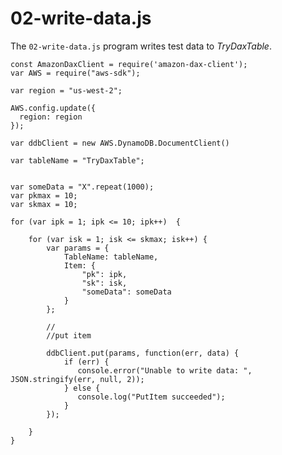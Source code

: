 # 02\-write\-data\.js<a name="DAX.client.run-application-nodejs.02-write-data"></a>

The `02-write-data.js` program writes test data to *TryDaxTable*\.

```
const AmazonDaxClient = require('amazon-dax-client');
var AWS = require("aws-sdk");

var region = "us-west-2";

AWS.config.update({
  region: region
});

var ddbClient = new AWS.DynamoDB.DocumentClient() 

var tableName = "TryDaxTable";


var someData = "X".repeat(1000);
var pkmax = 10;
var skmax = 10;

for (var ipk = 1; ipk <= 10; ipk++)  {

    for (var isk = 1; isk <= skmax; isk++) {
        var params = {
            TableName: tableName,
            Item: {
                "pk": ipk,
                "sk": isk,
                "someData": someData
            }
        };

        //
        //put item

        ddbClient.put(params, function(err, data) {
            if (err) {
               console.error("Unable to write data: ", JSON.stringify(err, null, 2));
            } else {
               console.log("PutItem succeeded");
            }
        });

    }
}
```